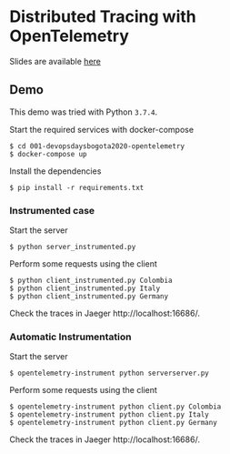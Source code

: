 # Distributed Tracing with OpenTelemetry

Slides are available [here](https://docs.google.com/presentation/d/169kxDHyyRGzclnJwCMkWakfvQNOGIgNZx2mGJ6nQHds/edit?usp=sharing)

## Demo

This demo was tried with Python `3.7.4`.

Start the required services with docker-compose

```
$ cd 001-devopsdaysbogota2020-opentelemetry
$ docker-compose up
```

Install the dependencies

```
$ pip install -r requirements.txt
```

### Instrumented case

Start the server

```
$ python server_instrumented.py
```

Perform some requests using the client

```
$ python client_instrumented.py Colombia
$ python client_instrumented.py Italy
$ python client_instrumented.py Germany
```

Check the traces in Jaeger http://localhost:16686/.

### Automatic Instrumentation

Start the server

```
$ opentelemetry-instrument python serverserver.py
```

Perform some requests using the client

```
$ opentelemetry-instrument python client.py Colombia
$ opentelemetry-instrument python client.py Italy
$ opentelemetry-instrument python client.py Germany
```

Check the traces in Jaeger http://localhost:16686/.
